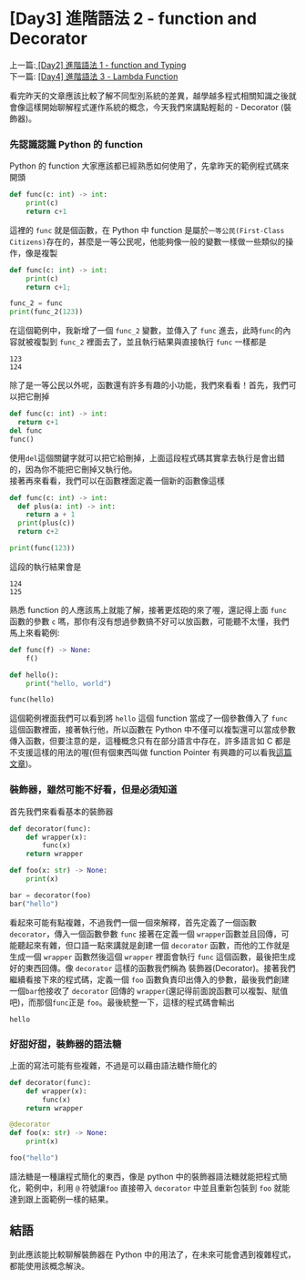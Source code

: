 # \[Day3\] 進階語法 2 - function and Decorator

上一篇:[ \[Day2\] 進階語法 1 - function and Typing ](https://github.com/banahaker/python_advanced_tutorial/blob/main/articles/Day2.md)  
下一篇: [ \[Day4\] 進階語法 3 - Lambda Function ](https://github.com/banahaker/python_advanced_tutorial/blob/main/articles/Day4.md)

看完昨天的文章應該比較了解不同型別系統的差異，越學越多程式相關知識之後就會像這樣開始聊解程式運作系統的概念，今天我們來講點輕鬆的 - Decorator (裝飾器)。

### 先認識認識 Python 的 function

Python 的 function 大家應該都已經熟悉如何使用了，先拿昨天的範例程式碼來開頭

```py
def func(c: int) -> int:
    print(c)
    return c+1
```

這裡的 `func` 就是個函數，在 Python 中 function 是屬於`一等公民(First-Class Citizens)`存在的，甚麼是一等公民呢，他能夠像一般的變數一樣做一些類似的操作，像是複製

```py
def func(c: int) -> int:
    print(c)
    return c+1;

func_2 = func
print(func_2(123))
```

在這個範例中，我新增了一個 `func_2` 變數，並傳入了 `func` 進去，此時`func`的內容就被複製到 `func_2` 裡面去了，並且執行結果與直接執行 `func` 一樣都是

```
123
124
```

除了是一等公民以外呢，函數還有許多有趣的小功能，我們來看看！首先，我們可以把它刪掉

```py
def func(c: int) -> int:
  return c+1
del func
func()
```

使用`del`這個關鍵字就可以把它給刪掉，上面這段程式碼其實拿去執行是會出錯的，因為你不能把它刪掉又執行他。  
接著再來看看，我們可以在函數裡面定義一個新的函數像這樣

```py
def func(c: int) -> int:
  def plus(a: int) -> int:
    return a + 1
  print(plus(c))
  return c+2

print(func(123))
```

這段的執行結果會是

```
124
125
```

熟悉 function 的人應該馬上就能了解，接著更炫砲的來了喔，還記得上面 `func` 函數的參數 `c` 嗎，那你有沒有想過參數搞不好可以放函數，可能聽不太懂，我們馬上來看範例:

```py
def func(f) -> None:
    f()

def hello():
    print("hello, world")

func(hello)
```

這個範例裡面我們可以看到將 `hello` 這個 function 當成了一個參數傳入了 `func` 這個函數裡面，接著執行他，所以函數在 Python 中不僅可以複製還可以當成參數傳入函數，但要注意的是，這種概念只有在部分語言中存在，許多語言如 C 都是不支援這樣的用法的喔(但有個東西叫做 function Pointer 有興趣的可以看我[這篇文章](https://medium.com/@lazpytb/c%E8%AA%9E%E8%A8%80-%E5%87%BD%E5%BC%8F%E6%8C%87%E6%A8%99-funtion-pointer-526305772174))。

### 裝飾器，雖然可能不好看，但是必須知道

首先我們來看看基本的裝飾器

```py
def decorator(func):
    def wrapper(x):
        func(x)
    return wrapper

def foo(x: str) -> None:
    print(x)

bar = decorator(foo)
bar("hello")
```

看起來可能有點複雜，不過我們一個一個來解釋，首先定義了一個函數`decorator`，傳入一個函數參數 `func` 接著在定義一個 `wrapper`函數並且回傳，可能聽起來有雜，但口語一點來講就是創建一個 `decorator` 函數，而他的工作就是生成一個 `wrapper` 函數然後這個 `wrapper` 裡面會執行 `func` 這個函數，最後把生成好的東西回傳。像 `decorator` 這樣的函數我們稱為 裝飾器(Decorator)。接著我們繼續看接下來的程式碼，定義一個 `foo` 函數負責印出傳入的參數，最後我們創建一個`bar`他接收了 `decorator` 回傳的 `wrapper`(還記得前面說函數可以複製、賦值吧)，而那個`func`正是 `foo`。最後統整一下，這樣的程式碼會輸出

```
hello
```

### 好甜好甜，裝飾器的語法糖

上面的寫法可能有些複雜，不過是可以藉由語法糖作簡化的

```python
def decorator(func):
    def wrapper(x):
        func(x)
    return wrapper

@decorator
def foo(x: str) -> None:
    print(x)

foo("hello")
```

語法糖是一種讓程式簡化的東西，像是 python 中的裝飾器語法糖就能把程式簡化，範例中，利用 `@` 符號讓`foo` 直接帶入 `decorator` 中並且重新包裝到 `foo` 就能達到跟上面範例一樣的結果。

## 結語

到此應該能比較聊解裝飾器在 Python 中的用法了，在未來可能會遇到複雜程式，都能使用該概念解決。

